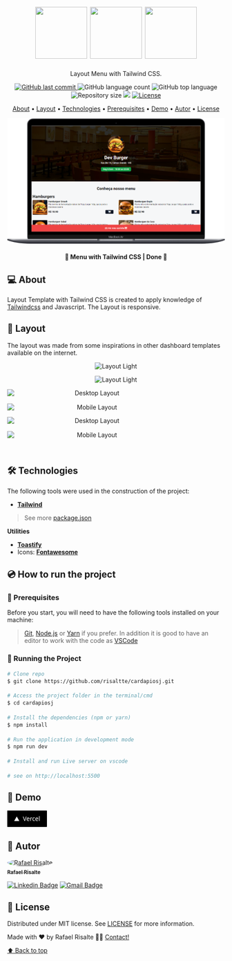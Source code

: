 <h1 align="center" id="project_name">
  <br />          
    <img height="120" width="120" src="https://cdn.jsdelivr.net/gh/devicons/devicon/icons/html5/html5-original.svg" />
    <img height="120" width="120" src="https://cdn.jsdelivr.net/gh/devicons/devicon/icons/tailwindcss/tailwindcss-original.svg" />
    <img height="120" width="120" src="https://cdn.jsdelivr.net/gh/devicons/devicon/icons/javascript/javascript-original.svg" /> 
  <br />
</h1>

<p align="center">
  Layout Menu with Tailwind CSS.
</p>

<p align="center">
  <!-- GitHub last commit -->
  <a href="https://github.com/risaltte/cardapiosj/commits/master">
    <img alt="GitHub last commit" src="https://img.shields.io/github/last-commit/risaltte/cardapiosj?color=81D8F7">
  </a>
  <!-- GitHub language count -->
  <img alt="GitHub language count" src="https://img.shields.io/github/languages/count/risaltte/cardapiosj?color=81D8F7">
  <!-- GitHub top language -->
  <img alt="GitHub top language" src="https://img.shields.io/github/languages/top/risaltte/cardapiosj?color=81D8F7">
  <!-- Repository size -->
  <img alt="Repository size" src="https://img.shields.io/github/repo-size/risaltte/cardapiosj?color=81D8F7">
  <!-- Repository status -->
  <img src="https://www.repostatus.org/badges/latest/unsupported.svg">
  <!-- Link repo -->
  <a href="https://github.com/risaltte/cardapiosj/blob/master/LICENSE">
    <img src="https://img.shields.io/github/license/risaltte/cardapiosj?color=81D8F7" alt="License">
  </a>
</p>

<p align="center">
 <a href="#about">About</a> •
 <a href="#layout">Layout</a> • 
 <a href="#technologies">Technologies</a> • 
 <a href="#prerequisites">Prerequisites</a> •
 <a href="#demo">Demo</a> •
 <a href="#author">Autor</a> • 
 <a href="#license">License</a>
</p>

<p align="center">
  <img src=".github/img/desktop.png" alt="Layout">
</p>

<h4 align="center">
  	🚧 Menu with Tailwind CSS | Done 🚧
</h4>

<h2 id="about">
💻 About
</h2>

Layout Template with Tailwind CSS is created to apply knowledge of [Tailwindcss](https://tailwindcss.com/) and Javascript. The Layout is responsive.

<h2 id="layout">🎨 Layout</h2>
<p>
    The layout was made from some inspirations in other dashboard templates available on the internet.
</p>

<p align="center">
  <img src=".github/img/desktop-light-1.png" alt="Layout Light">
</p>

<p align="center">
  <img src=".github/img/desktop-dark-1.png" alt="Layout Light">
</p>

<p align="center" style="display: flex; align-items: flex-start; justify-content: center; flex-direction: column; gap: 16px;">
  <img src=".github/img/mobile-light-1.png" width="400px" alt="Desktop Layout">

  <img src=".github/img/mobile-dark-1.png" width="400px" alt="Mobile Layout">
</p>

<p align="center" style="display: flex; align-items: flex-start; justify-content: center; flex-direction: column; gap: 16px;">
  <img src=".github/img/mobile-light-2.png" width="400px" alt="Desktop Layout">

  <img src=".github/img/mobile-dark-2.png" width="400px" alt="Mobile Layout">
</p>

<br />
<h2 id="technologies">🛠 Technologies</h2>

The following tools were used in the construction of the project:

- **[Tailwind](https://tailwindcss.com/)**

> See more [package.json](package.json)

**Utilities**


- **[Toastify](https://alpinejs.dev/)**
- Icons: **[Fontawesome](https://fontawesome.com/)**

<h2 id="prerequisites">💿 How to run the project</h2>

### 🧰 Prerequisites

Before you start, you will need to have the following tools installed on your machine:

> [Git](https://git-scm.com), [Node.js](https://nodejs.org/en/) or [Yarn](https://yarnpkg.com/) if you prefer.
> In addition it is good to have an editor to work with the code as [VSCode](https://code.visualstudio.com/)

### 🧭 Running the Project

```bash
# Clone repo
$ git clone https://github.com/risaltte/cardapiosj.git

# Access the project folder in the terminal/cmd
$ cd cardapiosj

# Install the dependencies (npm or yarn)
$ npm install

# Run the application in development mode
$ npm run dev

# Install and run Live server on vscode

# see on http://localhost:5500

```

<h2 id="demo">🧪 Demo</h2>
<a href="https://dashboard-tailwind-css.vercel.app" target="_blank">
<!-- Link externo ou local(.github). -->
  <img src=".github/img/vercel_button.png">  
</a>

<h2 id="author">🦸 Autor</h2>
<a href="https://github.com/risaltte">
 <img style="border-radius: 50%;" src="https://avatars.githubusercontent.com/u/38223948?v=4" width="100px;" alt="Rafael Risalte"/>
 <br />
 <sub><b>Rafael Risalte</b></sub></a>

[![Linkedin Badge](https://img.shields.io/badge/-Linkedin-blue?style=flat-square&logo=Linkedin&logoColor=white&link=https://www.linkedin.com/in/rafaelrisalte/)](https://www.linkedin.com/in/rafaelrisalte/)
[![Gmail Badge](https://img.shields.io/badge/-Gmail-c14438?style=flat-square&logo=Gmail&logoColor=white&link=mailto:risaltte@gmail.com)](mailto:risaltte@gmail.com)

<h2 id="license">📝 License</h2>

Distributed under MIT license. See [LICENSE](LICENSE) for more information.

Made with ❤️ by Rafael Risalte 👋🏽 [Contact!](https://www.linkedin.com/in/rafaelrisalte/)

[⬆ Back to top](#project_name)<br />
